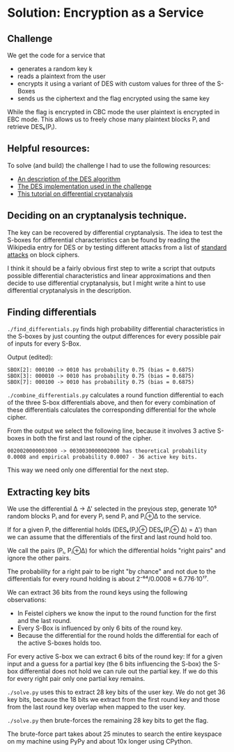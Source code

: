# Solution: Encryption as a Service

## Challenge

We get the code for a service that 
-  generates a random key k
-  reads a plaintext from the user 
-  encrypts it using a variant of DES with custom values for three of the S-Boxes
-  sends us the ciphertext and the flag encrypted using the same key

While the flag is encrypted in CBC mode the user plaintext is encrypted in EBC mode.
This allows us to freely chose many plaintext blocks Pᵢ and retrieve DESₖ(Pᵢ).

## Helpful resources:

To solve (and build) the challenge I had to use the following resources:

- [An description of the DES algorithm](https://en.wikipedia.org/wiki/Data_Encryption_Standard#Description)
- [The DES implementation used in the challenge](https://github.com/0x10001/des)
- [This tutorial on differential cryptanalysis](https://www.engr.mun.ca/~howard/PAPERS/ldc_tutorial.pdf)

## Deciding on an cryptanalysis technique.

The key can be recovered by differential cryptanalysis. The idea to test the S-boxes for
differential characteristics can be found by reading the Wikipedia entry for DES or by 
testing different attacks from a list of [standard attacks](https://en.wikipedia.org/wiki/Block_cipher#Cryptanalysis) on block ciphers.

I think it should be a fairly obvious first step to write a script that outputs possible differential characteristics
and linear approximations and then decide to use differential cryptanalysis, but I might write a hint to use
differential cryptanalysis in the description.

## Finding differentials

`./find_differentials.py` finds high probability differential characteristics in the S-boxes
by just counting the output differences for every possible pair of inputs for every S-Box.

Output (edited):
```
SBOX[2]: 000100 -> 0010 has probability 0.75 (bias = 0.6875)
SBOX[3]: 000010 -> 0010 has probability 0.75 (bias = 0.6875)
SBOX[7]: 000100 -> 0010 has probability 0.75 (bias = 0.6875)
```

`./combine_differentials.py` calculates a round function differential to each of the three 
S-box differentials above, and then for every combination of these differentials 
calculates the corresponding differential for the whole cipher.

From the output we select the following line, because it involves 3 active S-boxes in both
the first and last round of the cipher. 
```
0020020000003000 -> 0030030000002000 has theoretical probability 0.0008 and empirical probability 0.0007 - 36 active key bits.
```
This way we need only one differential for the next step.

## Extracting key bits

We use the differential Δ → Δ' selected in the previous step, generate 10⁵ random blocks Pᵢ
and for every Pᵢ send Pᵢ and Pᵢ⊕Δ to the service.

If for a given Pᵢ the differential holds (DESₖ(Pᵢ)⊕ DESₖ(Pᵢ⊕ Δ) = Δ') than we can assume that 
the differentials of the first and last round hold too.

We call the pairs (Pᵢ, Pᵢ⊕Δ) for which the differential holds "right pairs" and ignore the other pairs.

The probability for a right pair to be right "by chance" and not due to the differentials for every round
holding is about 2⁻⁶⁴/0.0008 ≈ 6.776·10¹⁷.

We can extract 36 bits from the round keys using the following observations:
- In Feistel ciphers we know the input to the round function for the first and the last round.
- Every S-Box is influenced by only 6 bits of the round key.
- Because the differential for the round holds the differential for each of the active S-boxes holds too.

For every active S-box we can extract 6 bits of the round key:
If for a given input and a guess for a partial key (the 6 bits influencing the S-box) the
S-box differential does not hold we can rule out the partial key.
If we do this for every right pair only one partial key remains.

`./solve.py` uses this to extract 28 key bits of the user key.
We do not get 36 key bits, because the 18 bits we extract from the first round key and those
from the last round key overlap when mapped to the user key.

`./solve.py` then brute-forces the remaining 28 key bits to get the flag.

The brute-force part takes about 25 minutes to search the entire keyspace on my machine 
using PyPy and about 10x longer using CPython.

